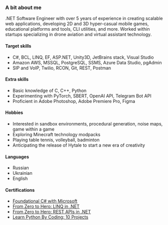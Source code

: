 ### A bit about me
.NET Software Engineer with over 5 years of experience in creating scalable web applications, developing 2D and 3D hyper-casual mobile games, educational platforms and tools, CLI utilities, and more. Worked within startups specializing in drone aviation and virtual assistant technology.

#### Target skills
- C#, BCL, LINQ, EF, ASP.NET, Unity3D, JetBrains stack, Visual Studio
- Amazon AWS, MSSQL, PostgreSQL, SSMS, Azure Data Studio, pgAdmin
- SIP and VoIP, Twilio, RCON, Git, REST, Postman
 
#### Extra skills
- Basic knowledge of C, C++, Python
- Experimenting with PyTorch, SBERT, OpenAI API, Telegram Bot API
- Proficient in Adobe Photoshop, Adobe Premiere Pro, Figma

#### Hobbies
- Interested in sandbox environments, procedural generation, noise maps, game within a game
- Exploring Minecraft technology modpacks
- Playing table tennis, volleyball, badminton
- Anticipating the release of Hytale to start a new era of creativity

#### Languages
- Russian
- Ukrainian
- English

#### Certifications
- [Foundational C# with Microsoft](https://www.freecodecamp.org/certification/rumrunner0/foundational-c-sharp-with-microsoft)
- [From Zero to Hero: LINQ in .NET](https://courses.dometrain.com/certificates/2iyiaqwlvn)
- [From Zero to Hero: REST APIs in .NET](https://courses.dometrain.com/certificates/x4zedurq4t)
- [Learn Python By Coding: 10 Projects](https://www.udemy.com/certificate/UC-14c2f367-4415-4713-a72f-a97f916301f8)
